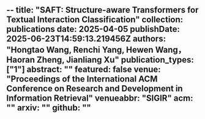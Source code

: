 --
title: "SAFT: Structure-aware Transformers for Textual Interaction Classification"
collection: publications
date: 2025-04-05
publishDate: 2025-06-23T14:59:13.219456Z
authors: "Hongtao Wang, <b>Renchi Yang</b>, Hewen Wang，Haoran Zheng, Jianliang Xu"
publication_types: ["1"]
abstract: ""
featured: false
venue: "Proceedings of the International ACM Conference on Research and Development in Information Retrieval"
venueabbr: "SIGIR"
acm: ""
arxiv: ""
github: ""
---
